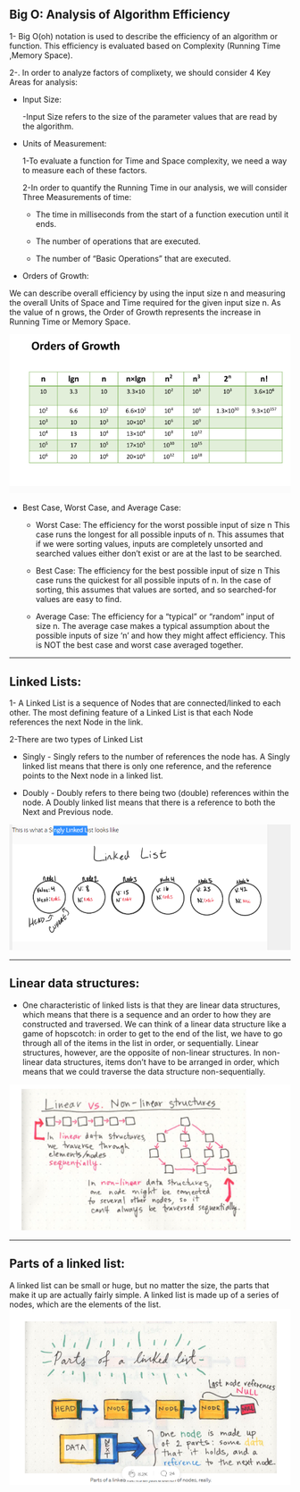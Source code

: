 ## Big O: Analysis of Algorithm Efficiency

1- Big O(oh) notation is used to describe the efficiency of an algorithm or function. This efficiency is evaluated based on Complexity (Running Time ,Memory Space).

2-. In order to analyze  factors of complixety, we should consider 4 Key Areas for analysis:


- Input Size:

   -Input Size refers to the size of the parameter values that are read by the algorithm. 




- Units of Measurement:

    1-To evaluate a function for Time and Space complexity, we need a way to measure each of these factors.

    2-In order to quantify the Running Time in our analysis, we will consider Three Measurements of time:
     
     - The time in milliseconds from the start of a function execution until it ends.

     - The number of operations that are executed.  
     - The number of “Basic Operations” that are executed.  








- Orders of Growth:

 We can describe overall efficiency by using the input size n and measuring the overall Units of Space and Time required for the given input size n. As the value of n grows, the Order of Growth represents the increase in Running Time or Memory Space.

![img](./image/n.PNG)


- Best Case, Worst Case, and Average Case:

  - Worst Case: The efficiency for the worst possible input of size n
This case runs the longest for all possible inputs of n. This assumes that if we were sorting values, inputs are completely unsorted and searched values either don’t exist or are at the last to be searched.

  - Best Case: The efficiency for the best possible input of size n
This case runs the quickest for all possible inputs of n. In the case of sorting, this assumes that values are sorted, and so searched-for values are easy to find.

  - Average Case: The efficiency for a “typical” or “random” input of size n.
The average case makes a typical assumption about the possible inputs of size ‘n’ and how they might affect efficiency. This is NOT the best case and worst case averaged together.

___
## Linked Lists:

1- A Linked List is a sequence of Nodes that are connected/linked to each other. The most defining feature of a Linked List is that each Node references the next Node in the link.


2-There are two types of Linked List

- Singly - Singly refers to the number of references the node has. A Singly linked list means that there is only one reference, and the reference points to the Next node in a linked list.

- Doubly - Doubly refers to there being two (double) references within the node. A Doubly linked list means that there is a reference to both the Next and Previous node.

![](/image/sindly.PNG)
___
## Linear data structures:

- One characteristic of linked lists is that they are linear data structures, which means that there is a sequence and an order to how they are constructed and traversed. We can think of a linear data structure like a game of hopscotch: in order to get to the end of the list, we have to go through all of the items in the list in order, or sequentially. Linear structures, however, are the opposite of non-linear structures. In non-linear data structures, items don’t have to be arranged in order, which means that we could traverse the data structure non-sequentially.

![](/image/liner.PNG)
___
## Parts of a linked list:
A linked list can be small or huge, but no matter the size, the parts that make it up are actually fairly simple. A linked list is made up of a series of nodes, which are the elements of the list.
 ![](/image/part.PNG)